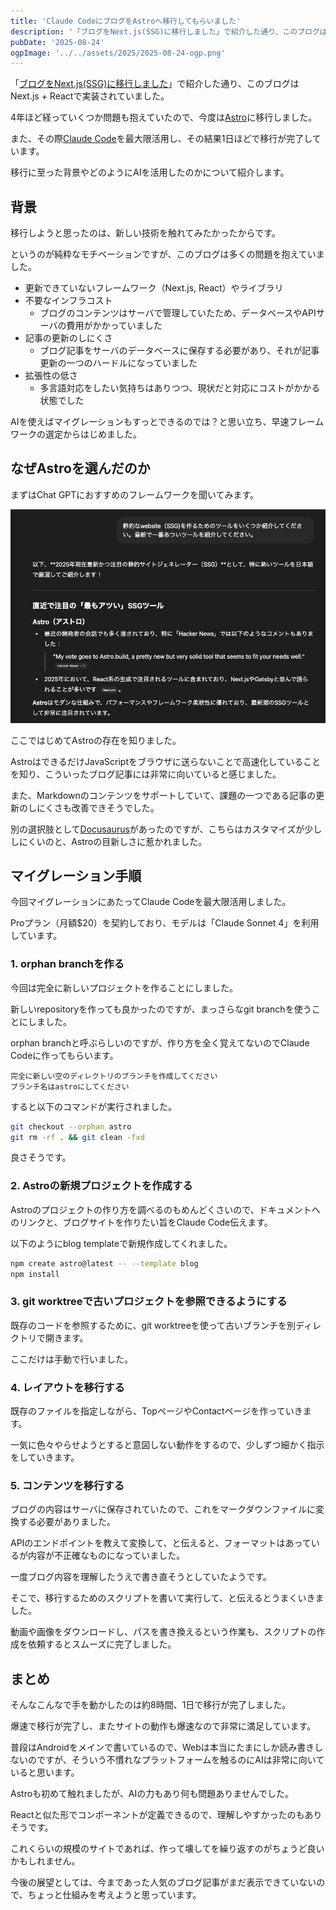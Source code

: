 ```yaml
---
title: 'Claude CodeにブログをAstroへ移行してもらいました'
description: '「ブログをNext.js(SSG)に移行しました」で紹介した通り、このブログはNext.js + Reactで実装されていました。<br/>4年ほど経っていくつか問題も抱えていたので、今度はAstroに移行しました。<br/>また、その際Claude Codeを最大限活用し、その結果1日ほどで移行が完了しています。<br/>移行に至った背景やどのようにAIを活用したのかについて紹介します。'
pubDate: '2025-08-24'
ogpImage: '../../assets/2025/2025-08-24-ogp.png'
---
```


「[ブログをNext.js(SSG)に移行しました](https://at-sushi.work/blog/46/)」で紹介した通り、このブログはNext.js + Reactで実装されていました。

4年ほど経っていくつか問題も抱えていたので、今度は[Astro](https://astro.build/)に移行しました。

また、その際[Claude Code](https://docs.anthropic.com/en/docs/claude-code/overview)を最大限活用し、その結果1日ほどで移行が完了しています。

移行に至った背景やどのようにAIを活用したのかについて紹介します。

## 背景

移行しようと思ったのは、新しい技術を触れてみたかったからです。

というのが純粋なモチベーションですが、このブログは多くの問題を抱えていました。

* 更新できていないフレームワーク（Next.js, React）やライブラリ
* 不要なインフラコスト
    * ブログのコンテンツはサーバで管理していたため、データベースやAPIサーバの費用がかかっていました
* 記事の更新のしにくさ
    * ブログ記事をサーバのデータベースに保存する必要があり、それが記事更新の一つのハードルになっていました
* 拡張性の低さ
    * 多言語対応をしたい気持ちはありつつ、現状だと対応にコストがかかる状態でした

AIを使えばマイグレーションもすっとできるのでは？と思い立ち、早速フレームワークの選定からはじめました。

## なぜAstroを選んだのか

まずはChat GPTにおすすめのフレームワークを聞いてみます。

![静的なwebsite（SSG)を作るためのツールをいくつか紹介してください。最新で一番あついツールを紹介してください。以下、**2025年現在最新かつ注目の静的サイトジェネレーター（SSG）**として、特に熱いツールを日本語で厳選してご紹介します！直近で注目の「最もアツい」SSGツール Astro（アストロ）最近の開発者の会話でも多く推されており、特に「Hacker News」では以下のようなコメントもありました："My vote goes to Astro.build, a pretty new but very solid tool that seems to fit your needs well." whalesync.com +15 Hacker News +15 Mattock +15 2025年において、React系の生成で注目されるツールに含まれており、Next.jsやGatsbyと並んで語られることが多いです Medium。Astroはモダンな仕組みで、パフォーマンスやフレームワーク柔軟性に優れており、最新潮のSSGツールとして非常に注目されています。](../../assets/2025/chatgpt-astro.png)

ここではじめてAstroの存在を知りました。

AstroはできるだけJavaScriptをブラウザに送らないことで高速化していることを知り、こういったブログ記事には非常に向いていると感じました。

また、Markdownのコンテンツをサポートしていて、課題の一つである記事の更新のしにくさも改善できそうでした。

別の選択肢として[Docusaurus](https://docusaurus.io/)があったのですが、こちらはカスタマイズが少ししにくいのと、Astroの目新しさに惹かれました。

## マイグレーション手順

今回マイグレーションにあたってClaude Codeを最大限活用しました。

Proプラン（月額$20）を契約しており、モデルは「Claude Sonnet 4」を利用しています。

### 1. orphan branchを作る

今回は完全に新しいプロジェクトを作ることにしました。

新しいrepositoryを作っても良かったのですが、まっさらなgit branchを使うことにしました。

orphan branchと呼ぶらしいのですが、作り方を全く覚えてないのでClaude Codeに作ってもらいます。

```text
完全に新しい空のディレクトリのブランチを作成してください
ブランチ名はastroにしてください
```

すると以下のコマンドが実行されました。

```bash
git checkout --orphan astro
git rm -rf . && git clean -fxd
```

良さそうです。

### 2. Astroの新規プロジェクトを作成する

Astroのプロジェクトの作り方を調べるのもめんどくさいので、ドキュメントへのリンクと、ブログサイトを作りたい旨をClaude Code伝えます。

以下のようにblog templateで新規作成してくれました。

```bash
npm create astro@latest -- --template blog
npm install
```

### 3. git worktreeで古いプロジェクトを参照できるようにする

既存のコードを参照するために、git worktreeを使って古いブランチを別ディレクトリで開きます。

ここだけは手動で行いました。

### 4. レイアウトを移行する

既存のファイルを指定しながら、TopページやContactページを作っていきます。

一気に色々やらせようとすると意図しない動作をするので、少しずつ細かく指示をしていきます。

### 5. コンテンツを移行する

ブログの内容はサーバに保存されていたので、これをマークダウンファイルに変換する必要がありました。

APIのエンドポイントを教えて変換して、と伝えると、フォーマットはあっているが内容が不正確なものになっていました。

一度ブログ内容を理解したうえで書き直そうとしていたようです。

そこで、移行するためのスクリプトを書いて実行して、と伝えるとうまくいきました。

動画や画像をダウンロードし、パスを書き換えるという作業も、スクリプトの作成を依頼するとスムーズに完了しました。

## まとめ
そんなこんなで手を動かしたのは約8時間、1日で移行が完了しました。

爆速で移行が完了し、またサイトの動作も爆速なので非常に満足しています。

普段はAndroidをメインで書いているので、Webは本当にたまにしか読み書きしないのですが、そういう不慣れなプラットフォームを触るのにAIは非常に向いていると思います。

Astroも初めて触れましたが、AIの力もあり何も問題ありませんでした。

Reactと似た形でコンポーネントが定義できるので、理解しやすかったのもありそうです。

これくらいの規模のサイトであれば、作って壊してを繰り返すのがちょうど良いかもしれません。

今後の展望としては、今まであった人気のブログ記事がまだ表示できていないので、ちょっと仕組みを考えようと思っています。